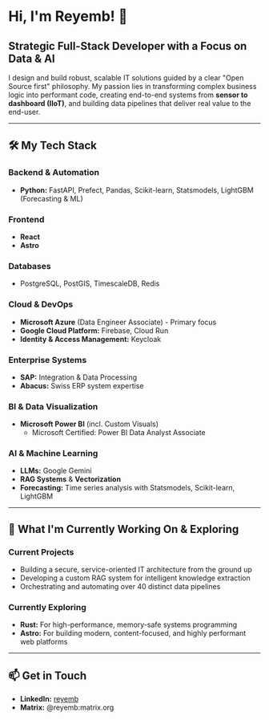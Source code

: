 # Hi, I'm Reyemb! 👋

## Strategic Full-Stack Developer with a Focus on Data & AI

I design and build robust, scalable IT solutions guided by a clear "Open Source first" philosophy. My passion lies in transforming complex business logic into performant code, creating end-to-end systems from **sensor to dashboard (IIoT)**, and building data pipelines that deliver real value to the end-user.

---

## 🛠️ My Tech Stack

### Backend & Automation
- **Python:** FastAPI, Prefect, Pandas, Scikit-learn, Statsmodels, LightGBM (Forecasting & ML)

### Frontend
- **React**
- **Astro**

### Databases
- PostgreSQL, PostGIS, TimescaleDB, Redis

### Cloud & DevOps
- **Microsoft Azure** (Data Engineer Associate) - Primary focus
- **Google Cloud Platform:** Firebase, Cloud Run
- **Identity & Access Management:** Keycloak

### Enterprise Systems
- **SAP:** Integration & Data Processing
- **Abacus:** Swiss ERP system expertise

### BI & Data Visualization
- **Microsoft Power BI** (incl. Custom Visuals)
  - Microsoft Certified: Power BI Data Analyst Associate

### AI & Machine Learning
- **LLMs:** Google Gemini
- **RAG Systems** & **Vectorization**
- **Forecasting:** Time series analysis with Statsmodels, Scikit-learn, LightGBM

---

## 🌱 What I'm Currently Working On & Exploring

### Current Projects
- Building a secure, service-oriented IT architecture from the ground up
- Developing a custom RAG system for intelligent knowledge extraction
- Orchestrating and automating over 40 distinct data pipelines

### Currently Exploring
- **Rust:** For high-performance, memory-safe systems programming
- **Astro:** For building modern, content-focused, and highly performant web platforms

---

## 📫 Get in Touch

- **LinkedIn:** [reyemb](https://www.linkedin.com/in/reyemb/)
- **Matrix:** @reyemb:matrix.org
